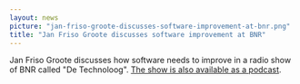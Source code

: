 ```yaml
---
layout: news
picture: "jan-friso-groote-discusses-software-improvement-at-bnr.png"
title: "Jan Friso Groote discusses software improvement at BNR"
---
```


<p>Jan Friso Groote discusses how software needs to improve in a radio show of BNR called &quot;De Technoloog&quot;.&nbsp;<a href="https://www.bnr.nl/podcast/de-technoloog/10371841/software-moet-beter">The show is also available as a podcast</a>.&nbsp;</p>

		